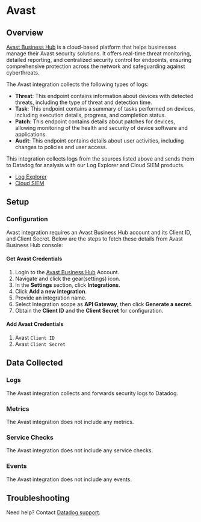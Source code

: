# Avast

## Overview

[Avast Business Hub][1] is a cloud-based platform that helps businesses manage their Avast security solutions. It offers real-time threat monitoring, detailed reporting, and centralized security control for endpoints, ensuring comprehensive protection across the network and safeguarding against cyberthreats.

The Avast integration collects the following types of logs:

- **Threat**: This endpoint contains information about devices with detected threats, including the type of threat and detection time.
- **Task**: This endpoint contains a summary of tasks performed on devices, including execution details, progress, and completion status.
- **Patch**: This endpoint contains details about patches for devices, allowing monitoring of the health and security of device software and applications.
- **Audit**: This endpoint contains details about user activities, including changes to policies and user access.

This integration collects logs from the sources listed above and sends them to Datadog for analysis with our Log Explorer and Cloud SIEM products.

* [Log Explorer][2]
* [Cloud SIEM][3]

## Setup

### Configuration

Avast integration requires an Avast Business Hub account and its Client ID, and Client Secret. Below are the steps to fetch these details from Avast Business Hub console:

#### Get Avast Credentials

1. Login to the [Avast Business Hub][4] Account.
2. Navigate and click the gear(settings) icon.
3. In the **Settings** section, click **Integrations**.
4. Click **Add a new integration**.
5. Provide an integration name.
6. Select Integration scope as **API Gateway**, then click **Generate a secret**.
7. Obtain the **Client ID** and the **Client Secret** for configuration.

#### Add Avast Credentials

1. Avast `Client ID`
2. Avast `Client Secret`

## Data Collected

### Logs 

The Avast integration collects and forwards security logs to Datadog.

### Metrics

The Avast integration does not include any metrics.

### Service Checks

The Avast integration does not include any service checks.

### Events

The Avast integration does not include any events.

## Troubleshooting

Need help? Contact [Datadog support][5].

[1]: https://www.avast.com/business/business-hub/
[2]: https://docs.datadoghq.com/logs/explorer/
[3]: https://www.datadoghq.com/product/cloud-siem/
[4]: https://businesshub.avast.com/
[5]: https://docs.datadoghq.com/help/